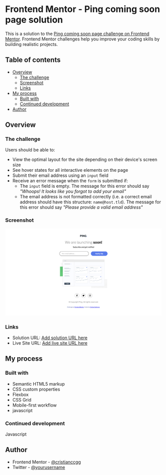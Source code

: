 # Frontend Mentor - Ping coming soon page solution

This is a solution to the [Ping coming soon page challenge on Frontend Mentor](https://www.frontendmentor.io/challenges/ping-single-column-coming-soon-page-5cadd051fec04111f7b848da). Frontend Mentor challenges help you improve your coding skills by building realistic projects.

## Table of contents

- [Overview](#overview)
  - [The challenge](#the-challenge)
  - [Screenshot](#screenshot)
  - [Links](#links)
- [My process](#my-process)
  - [Built with](#built-with)
  - [Continued development](#continued-development)
- [Author](#author)

## Overview

### The challenge

Users should be able to:

- View the optimal layout for the site depending on their device's screen size
- See hover states for all interactive elements on the page
- Submit their email address using an `input` field
- Receive an error message when the `form` is submitted if:
  - The `input` field is empty. The message for this error should say _"Whoops! It looks like you forgot to add your email"_
  - The email address is not formatted correctly (i.e. a correct email address should have this structure: `name@host.tld`). The message for this error should say _"Please provide a valid email address"_

### Screenshot

![](/images/Screenshot.png)

### Links

- Solution URL: [Add solution URL here](https://github.com/cristianccgg/ping-coming-soon-page-master.git)
- Live Site URL: [Add live site URL here](https://cristianccgg.github.io/ping-coming-soon-page-master/)

## My process

### Built with

- Semantic HTML5 markup
- CSS custom properties
- Flexbox
- CSS Grid
- Mobile-first workflow
- javascript

### Continued development

Javascript

## Author

- Frontend Mentor - [@cristianccgg](https://www.frontendmentor.io/profile/cristianccgg)
- Twitter - [@yourusername](https://www.twitter.com/yourusername)
